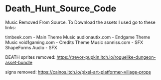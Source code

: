 # Death_Hunt_Source_Code
 
Music Removed From Source. To Download the assets I used go to these links:

timbeek.com - Main Theme Music
audionautix.com - Endgame Theme Music
void1gaming.com - Credits Theme Music
sonniss.com - SFX
ShapeForms Audio - SFX

DEATH sprites removed:
https://trevor-pupkin.itch.io/roguelike-dungeon-asset-bundle

signs removed:
https://cainos.itch.io/pixel-art-platformer-village-props
